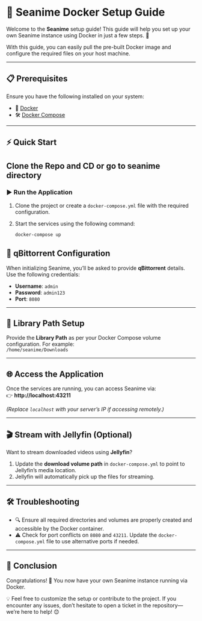 # 🚀 Seanime Docker Setup Guide

Welcome to the **Seanime** setup guide! This guide will help you set up your own Seanime instance using Docker in just a few steps. 🎉 

With this guide, you can easily pull the pre-built Docker image and configure the required files on your host machine.

---

## 📋 Prerequisites

Ensure you have the following installed on your system:

- 🐳 [Docker](https://docs.docker.com/get-docker/)  
- 🛠️ [Docker Compose](https://docs.docker.com/compose/install/)  

---

## ⚡ Quick Start

## Clone the Repo and CD or go to seanime directory 

### ▶️ Run the Application

1. Clone the project or create a `docker-compose.yml` file with the required configuration.
2. Start the services using the following command:

   ```bash
   docker-compose up
   ```

## 🔑 qBittorrent Configuration

When initializing Seanime, you’ll be asked to provide **qBittorrent** details. Use the following credentials:  

- **Username**: `admin`  
- **Password**: `admin123`  
- **Port**: `8080`  

---

## 📁 Library Path Setup

Provide the **Library Path** as per your Docker Compose volume configuration. For example:  
`/home/seanime/Downloads`

---

## 🌐 Access the Application

Once the services are running, you can access Seanime via:  
👉 **http://localhost:43211**  

*(Replace `localhost` with your server’s IP if accessing remotely.)*

---

## 🎬 Stream with Jellyfin (Optional)

Want to stream downloaded videos using **Jellyfin**?  

1. Update the **download volume path** in `docker-compose.yml` to point to Jellyfin’s media location.  
2. Jellyfin will automatically pick up the files for streaming.  

---

## 🛠️ Troubleshooting

- 🔍 Ensure all required directories and volumes are properly created and accessible by the Docker container.  
- ⚠️ Check for port conflicts on `8080` and `43211`. Update the `docker-compose.yml` file to use alternative ports if needed.  

---

## 🎉 Conclusion

Congratulations! 🎊 You now have your own Seanime instance running via Docker.  

💡 Feel free to customize the setup or contribute to the project. If you encounter any issues, don’t hesitate to open a ticket in the repository—we’re here to help! 😊
